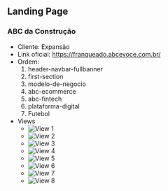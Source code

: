## Landing Page 

### ABC da Construção

- Cliente: Expansão
- Link oficial: https://franqueado.abcevoce.com.br/
- Ordem:
    1. header-navbar-fullbanner
    2. first-section
    3. modelo-de-negocio
    4. abc-ecommerce
    5. abc-fintech
    6. plataforma-digital
    7. Futebol
- Views
    - ![View 1](./github/view-1.jpg)
    - ![View 2](./github/view-2.jpg)
    - ![View 3](./github/view-3.jpg)
    - ![View 4](./github/view-4.jpg)
    - ![View 5](./github/view-5.jpg)
    - ![View 6](./github/view-6.jpg)
    - ![View 7](./github/view-7.jpg)
    - ![View 8](./github/view-8.jpg)


